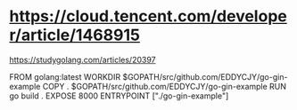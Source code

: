 #  https://cloud.tencent.com/developer/article/1468915

https://studygolang.com/articles/20397

FROM golang:latest
WORKDIR $GOPATH/src/github.com/EDDYCJY/go-gin-example
COPY . $GOPATH/src/github.com/EDDYCJY/go-gin-example
RUN go build .
EXPOSE 8000
ENTRYPOINT ["./go-gin-example"]

